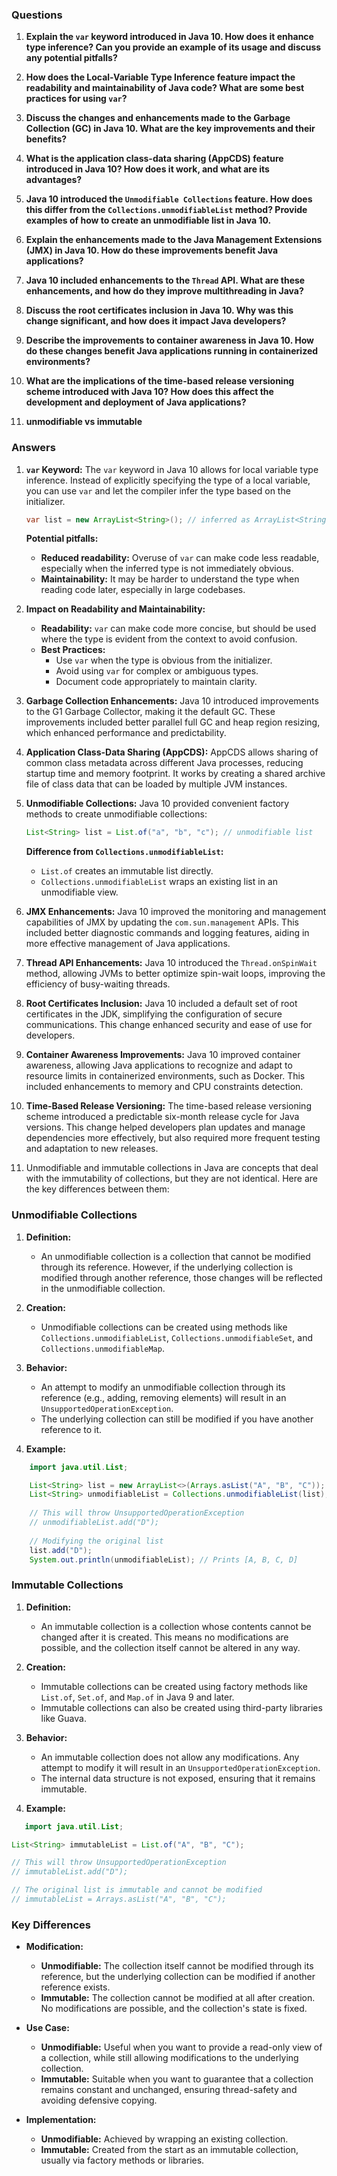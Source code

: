 ### Questions

1. **Explain the `var` keyword introduced in Java 10. How does it enhance type inference? Can you provide an example of
   its usage and discuss any potential pitfalls?**


2. **How does the Local-Variable Type Inference feature impact the readability and maintainability of Java code? What
   are some best practices for using `var`?**


3. **Discuss the changes and enhancements made to the Garbage Collection (GC) in Java 10. What are the key improvements
   and their benefits?**


4. **What is the application class-data sharing (AppCDS) feature introduced in Java 10? How does it work, and what are
   its advantages?**


5. **Java 10 introduced the `Unmodifiable Collections` feature. How does this differ from
   the `Collections.unmodifiableList` method? Provide examples of how to create an unmodifiable list in Java 10.**


6. **Explain the enhancements made to the Java Management Extensions (JMX) in Java 10. How do these improvements benefit
   Java applications?**


7. **Java 10 included enhancements to the `Thread` API. What are these enhancements, and how do they improve
   multithreading in Java?**


8. **Discuss the root certificates inclusion in Java 10. Why was this change significant, and how does it impact Java
   developers?**


9. **Describe the improvements to container awareness in Java 10. How do these changes benefit Java applications running
   in containerized environments?**


10. **What are the implications of the time-based release versioning scheme introduced with Java 10? How does this
    affect the development and deployment of Java applications?**


11. **unmodifiable vs immutable**

### Answers

1. **`var` Keyword:**
   The `var` keyword in Java 10 allows for local variable type inference. Instead of explicitly specifying the type of a
   local variable, you can use `var` and let the compiler infer the type based on the initializer.

   ```java
   var list = new ArrayList<String>(); // inferred as ArrayList<String>
   ```

   **Potential pitfalls:**
    - **Reduced readability:** Overuse of `var` can make code less readable, especially when the inferred type is not
      immediately obvious.
    - **Maintainability:** It may be harder to understand the type when reading code later, especially in large
      codebases.


2. **Impact on Readability and Maintainability:**
    - **Readability:** `var` can make code more concise, but should be used where the type is evident from the context
      to avoid confusion.
    - **Best Practices:**
        - Use `var` when the type is obvious from the initializer.
        - Avoid using `var` for complex or ambiguous types.
        - Document code appropriately to maintain clarity.


3. **Garbage Collection Enhancements:**
   Java 10 introduced improvements to the G1 Garbage Collector, making it the default GC. These improvements included
   better parallel full GC and heap region resizing, which enhanced performance and predictability.


4. **Application Class-Data Sharing (AppCDS):**
   AppCDS allows sharing of common class metadata across different Java processes, reducing startup time and memory
   footprint. It works by creating a shared archive file of class data that can be loaded by multiple JVM instances.


5. **Unmodifiable Collections:**
   Java 10 provided convenient factory methods to create unmodifiable collections:

   ```java
   List<String> list = List.of("a", "b", "c"); // unmodifiable list
   ```

   **Difference from `Collections.unmodifiableList`:**
    - `List.of` creates an immutable list directly.
    - `Collections.unmodifiableList` wraps an existing list in an unmodifiable view.


6. **JMX Enhancements:**
   Java 10 improved the monitoring and management capabilities of JMX by updating the `com.sun.management` APIs. This
   included better diagnostic commands and logging features, aiding in more effective management of Java applications.


7. **Thread API Enhancements:**
   Java 10 introduced the `Thread.onSpinWait` method, allowing JVMs to better optimize spin-wait loops, improving the
   efficiency of busy-waiting threads.


8. **Root Certificates Inclusion:**
   Java 10 included a default set of root certificates in the JDK, simplifying the configuration of secure
   communications. This change enhanced security and ease of use for developers.


9. **Container Awareness Improvements:**
   Java 10 improved container awareness, allowing Java applications to recognize and adapt to resource limits in
   containerized environments, such as Docker. This included enhancements to memory and CPU constraints detection.


10. **Time-Based Release Versioning:**
    The time-based release versioning scheme introduced a predictable six-month release cycle for Java versions. This
    change helped developers plan updates and manage dependencies more effectively, but also required more frequent
    testing and adaptation to new releases.


11. Unmodifiable and immutable collections in Java are concepts that deal with the immutability of collections, but they
    are not identical. Here are the key differences between them:

### Unmodifiable Collections

1. **Definition:**
    - An unmodifiable collection is a collection that cannot be modified through its reference. However, if the
      underlying collection is modified through another reference, those changes will be reflected in the unmodifiable
      collection.


2. **Creation:**
    - Unmodifiable collections can be created using methods
      like `Collections.unmodifiableList`, `Collections.unmodifiableSet`, and `Collections.unmodifiableMap`.


3. **Behavior:**
    - An attempt to modify an unmodifiable collection through its reference (e.g., adding, removing elements) will
      result in an `UnsupportedOperationException`.
    - The underlying collection can still be modified if you have another reference to it.


4. **Example:**

```java
    import java.util.List;

    List<String> list = new ArrayList<>(Arrays.asList("A", "B", "C"));
    List<String> unmodifiableList = Collections.unmodifiableList(list);
    
    // This will throw UnsupportedOperationException
    // unmodifiableList.add("D");
    
    // Modifying the original list
    list.add("D");
    System.out.println(unmodifiableList); // Prints [A, B, C, D]
```

### Immutable Collections

1. **Definition:**
    - An immutable collection is a collection whose contents cannot be changed after it is created. This means no
      modifications are possible, and the collection itself cannot be altered in any way.


2. **Creation:**
    - Immutable collections can be created using factory methods like `List.of`, `Set.of`, and `Map.of` in Java 9 and
      later.
    - Immutable collections can also be created using third-party libraries like Guava.


3. **Behavior:**
    - An immutable collection does not allow any modifications. Any attempt to modify it will result in
      an `UnsupportedOperationException`.
    - The internal data structure is not exposed, ensuring that it remains immutable.


4. **Example:**

```java
   import java.util.List;

List<String> immutableList = List.of("A", "B", "C");

// This will throw UnsupportedOperationException
// immutableList.add("D");

// The original list is immutable and cannot be modified
// immutableList = Arrays.asList("A", "B", "C");
```

### Key Differences

- **Modification:**
    - **Unmodifiable:** The collection itself cannot be modified through its reference, but the underlying collection
      can be modified if another reference exists.
    - **Immutable:** The collection cannot be modified at all after creation. No modifications are possible, and the
      collection's state is fixed.


- **Use Case:**
    - **Unmodifiable:** Useful when you want to provide a read-only view of a collection, while still allowing
      modifications to the underlying collection.
    - **Immutable:** Suitable when you want to guarantee that a collection remains constant and unchanged, ensuring
      thread-safety and avoiding defensive copying.


- **Implementation:**
    - **Unmodifiable:** Achieved by wrapping an existing collection.
    - **Immutable:** Created from the start as an immutable collection, usually via factory methods or libraries.


